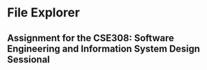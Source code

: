 # File Explorer
## Assignment for the CSE308: Software Engineering and Information System Design Sessional 

